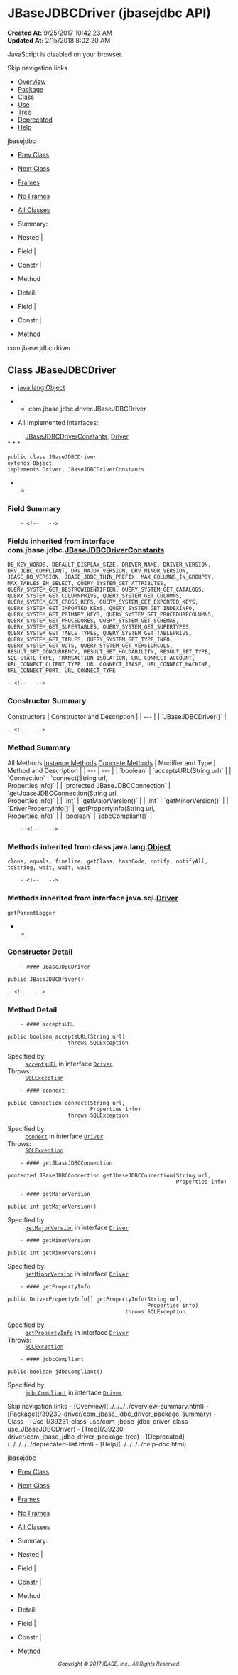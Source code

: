 # JBaseJDBCDriver (jbasejdbc   API)

**Created At:** 9/25/2017 10:42:23 AM  
**Updated At:** 2/15/2018 8:02:20 AM  

<script type="text/javascript"><!--
    try {
        if (location.href.indexOf('is-external=true') == -1) {
            parent.document.title="JBaseJDBCDriver (jbasejdbc   API)";
        }
    }
    catch(err) {
    }
//-->
var methods = {"i0":10,"i1":10,"i2":10,"i3":10,"i4":10,"i5":10,"i6":10};
var tabs = {65535:["t0","All Methods"],2:["t2","Instance Methods"],8:["t4","Concrete Methods"]};
var altColor = "altColor";
var rowColor = "rowColor";
var tableTab = "tableTab";
var activeTableTab = "activeTableTab";</script><noscript><div>JavaScript is disabled on your browser.</div></noscript><!-- ========= START OF TOP NAVBAR ======= -->
<!--   -->
Skip navigation links
<!--   -->
- [Overview](../../../../overview-summary.html)
- [Package](/39230-driver/com_jbase_jdbc_driver_package-summary)
- Class
- [Use](/39231-class-use/com_jbase_jdbc_driver_class-use_JBaseJDBCDriver)
- [Tree](/39230-driver/com_jbase_jdbc_driver_package-tree)
- [Deprecated](../../../../deprecated-list.html)
- [Help](../../../../help-doc.html)


jbasejdbc <br>

- [Prev Class](/39230-driver/com_jbase_jdbc_driver_JBaseDBError "class in com.jbase.jdbc.driver")
- [Next Class](/39230-driver/com_jbase_jdbc_driver_SQLState "class in com.jbase.jdbc.driver")


- [Frames](../../../../index.html?com/jbase/jdbc/driver//39230-driver/com_jbase_jdbc_driver_JBaseJDBCDriver)
- [No Frames](/39230-driver/com_jbase_jdbc_driver_JBaseJDBCDriver)


- [All Classes](../../../../allclasses-noframe.html)


<script type="text/javascript"><!--
  allClassesLink = document.getElementById("allclasses_navbar_top");
  if(window==top) {
    allClassesLink.style.display = "block";
  }
  else {
    allClassesLink.style.display = "none";
  }
  //--></script>

- Summary:
- Nested |
- Field |
- Constr |
- Method


- Detail:
- Field |
- Constr |
- Method
<!--   -->
<!-- ========= END OF TOP NAVBAR ========= --><!-- ======== START OF CLASS DATA ======== -->
com.jbase.jdbc.driver

## Class JBaseJDBCDriver

- [java.lang.Object](http://java.sun.com/j2se/1.5.0/docs/api/java/lang/Object.html?is-external=true "class or interface in java.lang")
- - com.jbase.jdbc.driver.JBaseJDBCDriver


- <dl><dt>All Implemented Interfaces:</dt>
<dd>
<a href="/39228-jdbc/com_jbase_jdbc_JBaseJDBCDriverConstants" title="interface in com.jbase.jdbc">JBaseJDBCDriverConstants</a>, <a href="http://java.sun.com/j2se/1.5.0/docs/api/java/sql/Driver.html?is-external=true" title="class or interface in java.sql">Driver</a>
</dd></dl>
* * *


```
public class JBaseJDBCDriver
extends Object
implements Driver, JBaseJDBCDriverConstants
```

- <!-- =========== FIELD SUMMARY =========== -->
    - <!--   -->
### Field Summary

        - <!--   -->
### Fields inherited from interface com.jbase.jdbc.[JBaseJDBCDriverConstants](/39228-jdbc/com_jbase_jdbc_JBaseJDBCDriverConstants "interface in com.jbase.jdbc")
`DB_KEY_WORDS, DEFAULT_DISPLAY_SIZE, DRIVER_NAME, DRIVER_VERSION, DRV_JDBC_COMPLIANT, DRV_MAJOR_VERSION, DRV_MINOR_VERSION, JBASE_DB_VERSION, JBASE_JDBC_THIN_PREFIX, MAX_COLUMNS_IN_GROUPBY, MAX_TABLES_IN_SELECT, QUERY_SYSTEM_GET_ATTRIBUTES, QUERY_SYSTEM_GET_BESTROWIDENTIFIER, QUERY_SYSTEM_GET_CATALOGS, QUERY_SYSTEM_GET_COLUMNPRIVS, QUERY_SYSTEM_GET_COLUMNS, QUERY_SYSTEM_GET_CROSS_REFS, QUERY_SYSTEM_GET_EXPORTED_KEYS, QUERY_SYSTEM_GET_IMPORTED_KEYS, QUERY_SYSTEM_GET_INDEXINFO, QUERY_SYSTEM_GET_PRIMARY_KEYS, QUERY_SYSTEM_GET_PROCEDURECOLUMNS, QUERY_SYSTEM_GET_PROCEDURES, QUERY_SYSTEM_GET_SCHEMAS, QUERY_SYSTEM_GET_SUPERTABLES, QUERY_SYSTEM_GET_SUPERTYPES, QUERY_SYSTEM_GET_TABLE_TYPES, QUERY_SYSTEM_GET_TABLEPRIVS, QUERY_SYSTEM_GET_TABLES, QUERY_SYSTEM_GET_TYPE_INFO, QUERY_SYSTEM_GET_UDTS, QUERY_SYSTEM_GET_VERSIONCOLS, RESULT_SET_CONCURRENCY, RESULT_SET_HOLDABILITY, RESULT_SET_TYPE, SQL_STATE_TYPE, TRANSACTION_ISOLATION, URL_CONNECT_ACCOUNT, URL_CONNECT_CLIENT_TYPE, URL_CONNECT_JBASE, URL_CONNECT_MACHINE, URL_CONNECT_PORT, URL_CONNECT_TYPE`

<!-- ======== CONSTRUCTOR SUMMARY ======== -->
    - <!--   -->
### Constructor Summary


<caption><span>Constructors</span><span class="tabEnd"> </span></caption>| Constructor and Description |
| --- |
| `JBaseJDBCDriver()`  |

<!-- ========== METHOD SUMMARY =========== -->
    - <!--   -->
### Method Summary


<caption><span id="t0" class="activeTableTab"><span>All Methods</span><span class="tabEnd"> </span></span><span id="t2" class="tableTab"><span><a href="javascript:show(2);">Instance Methods</a></span><span class="tabEnd"> </span></span><span id="t4" class="tableTab"><span><a href="javascript:show(8);">Concrete Methods</a></span><span class="tabEnd"> </span></span></caption>| Modifier and Type | Method and Description |
| --- | --- |
| `boolean` | `acceptsURL(String url)`  |
| `Connection` | `connect(String url,<br>       Properties info)`  |
| `protected JBaseJDBCConnection` | `getJbaseJDBCConnection(String url,<br>                      Properties info)`  |
| `int` | `getMajorVersion()`  |
| `int` | `getMinorVersion()`  |
| `DriverPropertyInfo[]` | `getPropertyInfo(String url,<br>               Properties info)`  |
| `boolean` | `jdbcCompliant()`  |


        - <!--   -->
### Methods inherited from class java.lang.[Object](http://java.sun.com/j2se/1.5.0/docs/api/java/lang/Object.html?is-external=true "class or interface in java.lang")
`clone, equals, finalize, getClass, hashCode, notify, notifyAll, toString, wait, wait, wait`


        - <!--   -->
### Methods inherited from interface java.sql.[Driver](http://java.sun.com/j2se/1.5.0/docs/api/java/sql/Driver.html?is-external=true "class or interface in java.sql")
`getParentLogger`

- <!-- ========= CONSTRUCTOR DETAIL ======== -->
    - <!--   -->
### Constructor Detail
<!--   -->
        - #### JBaseJDBCDriver

```
public JBaseJDBCDriver()
```

<!-- ============ METHOD DETAIL ========== -->
    - <!--   -->
### Method Detail
<!--   -->
        - #### acceptsURL

```
public boolean acceptsURL(String url)
                   throws SQLException
```
<dl><dt><span class="overrideSpecifyLabel">Specified by:</span></dt>
<dd>
<code><a href="http://java.sun.com/j2se/1.5.0/docs/api/java/sql/Driver.html?is-external=true#acceptsURL-java.lang.String-" title="class or interface in java.sql">acceptsURL</a></code> in interface <code><a href="http://java.sun.com/j2se/1.5.0/docs/api/java/sql/Driver.html?is-external=true" title="class or interface in java.sql">Driver</a></code>
</dd>
<dt><span class="throwsLabel">Throws:</span></dt>
<dd><code><a href="http://java.sun.com/j2se/1.5.0/docs/api/java/sql/SQLException.html?is-external=true" title="class or interface in java.sql">SQLException</a></code></dd></dl>

<!--   -->
        - #### connect

```
public Connection connect(String url,
                          Properties info)
                   throws SQLException
```
<dl><dt><span class="overrideSpecifyLabel">Specified by:</span></dt>
<dd>
<code><a href="http://java.sun.com/j2se/1.5.0/docs/api/java/sql/Driver.html?is-external=true#connect-java.lang.String-java.util.Properties-" title="class or interface in java.sql">connect</a></code> in interface <code><a href="http://java.sun.com/j2se/1.5.0/docs/api/java/sql/Driver.html?is-external=true" title="class or interface in java.sql">Driver</a></code>
</dd>
<dt><span class="throwsLabel">Throws:</span></dt>
<dd><code><a href="http://java.sun.com/j2se/1.5.0/docs/api/java/sql/SQLException.html?is-external=true" title="class or interface in java.sql">SQLException</a></code></dd></dl>

<!--   -->
        - #### getJbaseJDBCConnection

```
protected JBaseJDBCConnection getJbaseJDBCConnection(String url,
                                                     Properties info)
```

<!--   -->
        - #### getMajorVersion

```
public int getMajorVersion()
```
<dl><dt><span class="overrideSpecifyLabel">Specified by:</span></dt>
<dd>
<code><a href="http://java.sun.com/j2se/1.5.0/docs/api/java/sql/Driver.html?is-external=true#getMajorVersion--" title="class or interface in java.sql">getMajorVersion</a></code> in interface <code><a href="http://java.sun.com/j2se/1.5.0/docs/api/java/sql/Driver.html?is-external=true" title="class or interface in java.sql">Driver</a></code>
</dd></dl>

<!--   -->
        - #### getMinorVersion

```
public int getMinorVersion()
```
<dl><dt><span class="overrideSpecifyLabel">Specified by:</span></dt>
<dd>
<code><a href="http://java.sun.com/j2se/1.5.0/docs/api/java/sql/Driver.html?is-external=true#getMinorVersion--" title="class or interface in java.sql">getMinorVersion</a></code> in interface <code><a href="http://java.sun.com/j2se/1.5.0/docs/api/java/sql/Driver.html?is-external=true" title="class or interface in java.sql">Driver</a></code>
</dd></dl>

<!--   -->
        - #### getPropertyInfo

```
public DriverPropertyInfo[] getPropertyInfo(String url,
                                            Properties info)
                                     throws SQLException
```
<dl><dt><span class="overrideSpecifyLabel">Specified by:</span></dt>
<dd>
<code><a href="http://java.sun.com/j2se/1.5.0/docs/api/java/sql/Driver.html?is-external=true#getPropertyInfo-java.lang.String-java.util.Properties-" title="class or interface in java.sql">getPropertyInfo</a></code> in interface <code><a href="http://java.sun.com/j2se/1.5.0/docs/api/java/sql/Driver.html?is-external=true" title="class or interface in java.sql">Driver</a></code>
</dd>
<dt><span class="throwsLabel">Throws:</span></dt>
<dd><code><a href="http://java.sun.com/j2se/1.5.0/docs/api/java/sql/SQLException.html?is-external=true" title="class or interface in java.sql">SQLException</a></code></dd></dl>

<!--   -->
        - #### jdbcCompliant

```
public boolean jdbcCompliant()
```
<dl><dt><span class="overrideSpecifyLabel">Specified by:</span></dt>
<dd>
<code><a href="http://java.sun.com/j2se/1.5.0/docs/api/java/sql/Driver.html?is-external=true#jdbcCompliant--" title="class or interface in java.sql">jdbcCompliant</a></code> in interface <code><a href="http://java.sun.com/j2se/1.5.0/docs/api/java/sql/Driver.html?is-external=true" title="class or interface in java.sql">Driver</a></code>
</dd></dl>
<!-- ========= END OF CLASS DATA ========= --><!-- ======= START OF BOTTOM NAVBAR ====== -->
<!--   -->
Skip navigation links
<!--   -->
- [Overview](../../../../overview-summary.html)
- [Package](/39230-driver/com_jbase_jdbc_driver_package-summary)
- Class
- [Use](/39231-class-use/com_jbase_jdbc_driver_class-use_JBaseJDBCDriver)
- [Tree](/39230-driver/com_jbase_jdbc_driver_package-tree)
- [Deprecated](../../../../deprecated-list.html)
- [Help](../../../../help-doc.html)


jbasejdbc <br>

- [Prev Class](/39230-driver/com_jbase_jdbc_driver_JBaseDBError "class in com.jbase.jdbc.driver")
- [Next Class](/39230-driver/com_jbase_jdbc_driver_SQLState "class in com.jbase.jdbc.driver")


- [Frames](../../../../index.html?com/jbase/jdbc/driver//39230-driver/com_jbase_jdbc_driver_JBaseJDBCDriver)
- [No Frames](/39230-driver/com_jbase_jdbc_driver_JBaseJDBCDriver)


- [All Classes](../../../../allclasses-noframe.html)


<script type="text/javascript"><!--
  allClassesLink = document.getElementById("allclasses_navbar_bottom");
  if(window==top) {
    allClassesLink.style.display = "block";
  }
  else {
    allClassesLink.style.display = "none";
  }
  //--></script>

- Summary:
- Nested |
- Field |
- Constr |
- Method


- Detail:
- Field |
- Constr |
- Method
<!--   -->
<!-- ======== END OF BOTTOM NAVBAR ======= -->
<small>			<center>			<i>Copyright © 2017 jBASE, Inc.. All Rights Reserved.</i>		</center></small>

